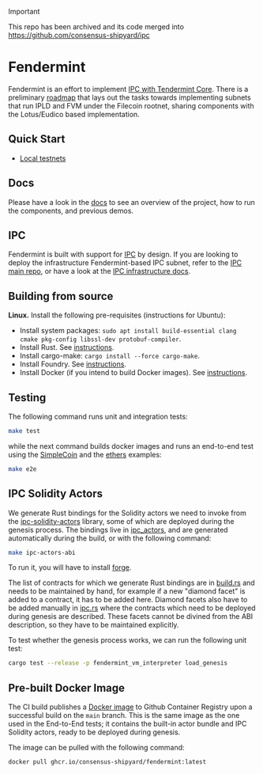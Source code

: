 > [!IMPORTANT]  
> This repo has been archived and its code merged into https://github.com/consensus-shipyard/ipc

# Fendermint

Fendermint is an effort to implement [IPC with Tendermint Core](https://docs.google.com/document/d/1cFoTdoRuYgxmWJia6K-b5vmEj-4MvyHCNvShZpyconU/edit#). There is a preliminary [roadmap](https://docs.google.com/spreadsheets/d/1eVwkHEPGNg0js8DKRDIX7sugf5JqbI9zRBddIqzJFfI/edit#gid=0) that lays out the tasks towards implementing subnets that run IPLD and FVM under the Filecoin rootnet, sharing components with the Lotus/Eudico based implementation.

## Quick Start

- [Local testnets](./docs/localnet.md)

## Docs

Please have a look in the [docs](./docs/README.md) to see an overview of the project, how to run the components, and previous demos.

## IPC

Fendermint is built with support for [IPC](https://github.com/consensus-shipyard/ipc) by design. If you are looking to deploy the infrastructure Fendermint-based IPC subnet, refer to the [IPC main repo](https://github.com/consensus-shipyard/ipc), or have a look at the [IPC infrastructure docs](./docs/ipc.md).

## Building from source

**Linux.** Install the following pre-requisites (instructions for Ubuntu):

- Install system packages: `sudo apt install build-essential clang cmake pkg-config libssl-dev protobuf-compiler`.
- Install Rust. See [instructions](https://www.rust-lang.org/tools/install).
- Install cargo-make: `cargo install --force cargo-make`.
- Install Foundry. See [instructions](https://book.getfoundry.sh/getting-started/installation).
- Install Docker (if you intend to build Docker images). See [instructions](https://docs.docker.com/engine/install/ubuntu/).

## Testing

The following command runs unit and integration tests:

```bash
make test
```

while the next command builds docker images and runs an end-to-end test using the
[SimpleCoin](./fendermint/rpc/examples/simplecoin.rs) and the
[ethers](./fendermint/eth/api/examples/ethers.rs) examples:

```bash
make e2e
```

## IPC Solidity Actors

We generate Rust bindings for the Solidity actors we need to invoke from the [ipc-solidity-actors](https://github.com/consensus-shipyard/ipc-solidity-actors) library, some of which are deployed during the genesis process. The bindings live in [ipc_actors](./fendermint/vm/ipc_actors/), and are generated automatically during the build, or with the following command:

```bash
make ipc-actors-abi
```

To run it, you will have to install [forge](https://book.getfoundry.sh/getting-started/installation).

The list of contracts for which we generate Rust bindings are in [build.rs](./fendermint/vm/ipc_actors/build.rs) and needs to be maintained by hand, for example if a new "diamond facet" is added to a contract, it has to be added here. Diamond facets also have to be added manually in [ipc.rs](./fendermint/vm/actor_interface/src/ipc.rs) where the contracts which need to be deployed during genesis are described. These facets cannot be divined from the ABI description, so they have to be maintained explicitly.

To test whether the genesis process works, we can run the following unit test:

```bash
cargo test --release -p fendermint_vm_interpreter load_genesis
```

## Pre-built Docker Image

The CI build publishes a [Docker image](https://github.com/consensus-shipyard/fendermint/pkgs/container/fendermint) to Github Container Registry upon a successful build on the `main` branch. This is the same image as the one used in the End-to-End tests; it contains the built-in actor bundle and IPC Solidity actors, ready to be deployed during genesis.

The image can be pulled with the following command:

```bash
docker pull ghcr.io/consensus-shipyard/fendermint:latest
```
